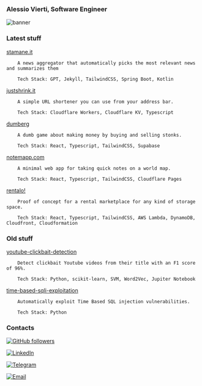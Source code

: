 ### Alessio Vierti, Software Engineer

![banner](https://res.cloudinary.com/dfg0d7qcq/image/upload/v1667730914/Bright_Green_Dark_Green_IT_or_Software_Bright_and_Minimal_LinkedIn_Banner_5_f98lwh.png)

### Latest stuff

[stamane.it](https://stamane.it)
```
    A news aggregator that automatically picks the most relevant news and summarizes them
    
    Tech Stack: GPT, Jekyll, TailwindCSS, Spring Boot, Kotlin
```

[justshrink.it](https://justshrink.it)

```
    A simple URL shortener you can use from your address bar.
    
    Tech Stack: Cloudflare Workers, Cloudflare KV, Typescript
```

[dumberg](https://stonkgame.netlify.app)
```
    A dumb game about making money by buying and selling stonks.
    
    Tech Stack: React, Typescript, TailwindCSS, Supabase
```

[notemapp.com](https://notemapp.com)
```
    A minimal web app for taking quick notes on a world map.

    Tech Stack: React, Typescript, TailwindCSS, Cloudflare Pages
```

[rentalo!](https://d2ridskegy1euv.cloudfront.net)
```
    Proof of concept for a rental marketplace for any kind of storage space.

    Tech Stack: React, Typescript, TailwindCSS, AWS Lambda, DynamoDB, Cloudfront, Cloudformation
```

### Old stuff

[youtube-clickbait-detection](https://github.com/alessiovierti/youtube-clickbait-detector)
```
    Detect clickbait Youtube videos from their title with an F1 score of 96%.

    Tech Stack: Python, scikit-learn, SVM, Word2Vec, Jupiter Notebook
```

[time-based-sqli-exploitation](https://github.com/alessiovierti/blindpie)
```
    Automatically exploit Time Based SQL injection vulnerabilities.

    Tech Stack: Python
```

### Contacts

[![GitHub followers](https://img.shields.io/github/followers/alessiovierti?style=social)](https://github.com/alessiovierti)

[![LinkedIn](https://img.shields.io/badge/linkedin-connect-blue)](https://www.linkedin.com/in/alessiovierti)

[![Telegram](https://img.shields.io/badge/telegram-message-blue)](https://telegram.me/fd42493e)

[![Email](https://img.shields.io/badge/email-message-blue)](mailto:hi@alessiovierti.com)
